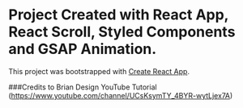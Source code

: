 # Project Created with React App, React Scroll, Styled Components and GSAP Animation.

This project was bootstrapped with [Create React App](https://github.com/facebook/create-react-app).

###Credits to Brian Design YouTube Tutorial (https://www.youtube.com/channel/UCsKsymTY_4BYR-wytLjex7A)
